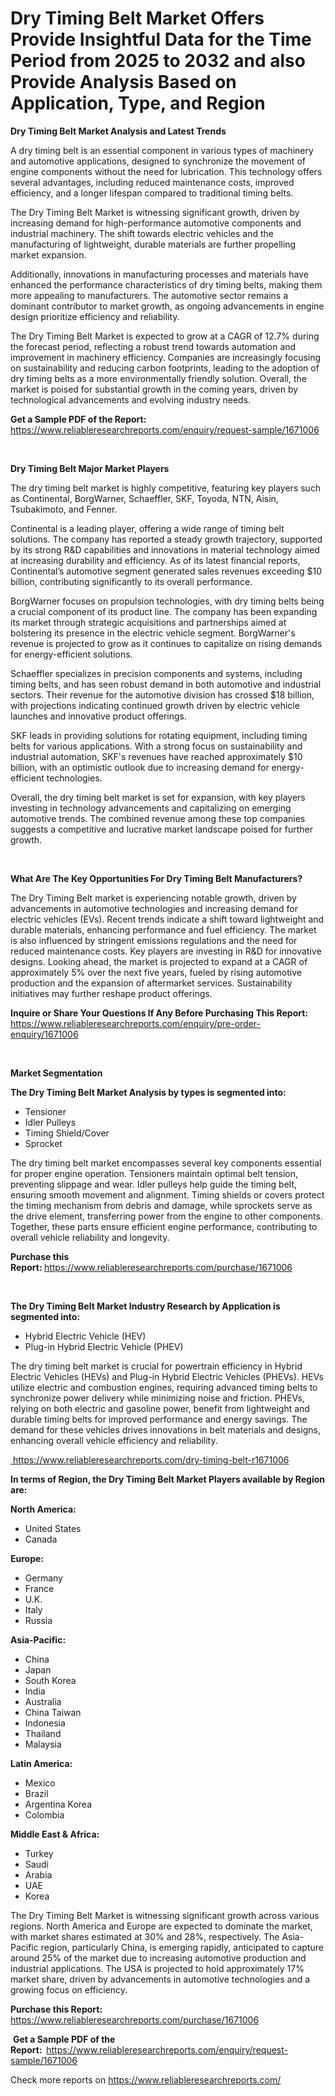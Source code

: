 <p><h1>Dry Timing Belt Market Offers Provide Insightful Data for the Time Period from 2025 to 2032 and also Provide Analysis Based on Application, Type, and Region</h1></p><p><strong>Dry Timing Belt Market Analysis and Latest Trends</strong></p>
<p><p>A dry timing belt is an essential component in various types of machinery and automotive applications, designed to synchronize the movement of engine components without the need for lubrication. This technology offers several advantages, including reduced maintenance costs, improved efficiency, and a longer lifespan compared to traditional timing belts. </p><p>The Dry Timing Belt Market is witnessing significant growth, driven by increasing demand for high-performance automotive components and industrial machinery. The shift towards electric vehicles and the manufacturing of lightweight, durable materials are further propelling market expansion. </p><p>Additionally, innovations in manufacturing processes and materials have enhanced the performance characteristics of dry timing belts, making them more appealing to manufacturers. The automotive sector remains a dominant contributor to market growth, as ongoing advancements in engine design prioritize efficiency and reliability. </p><p>The Dry Timing Belt Market is expected to grow at a CAGR of 12.7% during the forecast period, reflecting a robust trend towards automation and improvement in machinery efficiency. Companies are increasingly focusing on sustainability and reducing carbon footprints, leading to the adoption of dry timing belts as a more environmentally friendly solution. Overall, the market is poised for substantial growth in the coming years, driven by technological advancements and evolving industry needs.</p></p>
<p><strong>Get a Sample PDF of the Report:&nbsp;</strong> <a href="https://www.reliableresearchreports.com/enquiry/request-sample/1671006?utm_campaign=2263&utm_medium=2&utm_source=Github&utm_content=ia&utm_term=20022025&utm_id=dry-timing-belt">https://www.reliableresearchreports.com/enquiry/request-sample/1671006</a></p>
<p>&nbsp;</p>
<p><strong>Dry Timing Belt Major Market Players</strong></p>
<p><p>The dry timing belt market is highly competitive, featuring key players such as Continental, BorgWarner, Schaeffler, SKF, Toyoda, NTN, Aisin, Tsubakimoto, and Fenner. </p><p>Continental is a leading player, offering a wide range of timing belt solutions. The company has reported a steady growth trajectory, supported by its strong R&D capabilities and innovations in material technology aimed at increasing durability and efficiency. As of its latest financial reports, Continental’s automotive segment generated sales revenues exceeding $10 billion, contributing significantly to its overall performance.</p><p>BorgWarner focuses on propulsion technologies, with dry timing belts being a crucial component of its product line. The company has been expanding its market through strategic acquisitions and partnerships aimed at bolstering its presence in the electric vehicle segment. BorgWarner's revenue is projected to grow as it continues to capitalize on rising demands for energy-efficient solutions.</p><p>Schaeffler specializes in precision components and systems, including timing belts, and has seen robust demand in both automotive and industrial sectors. Their revenue for the automotive division has crossed $18 billion, with projections indicating continued growth driven by electric vehicle launches and innovative product offerings.</p><p>SKF leads in providing solutions for rotating equipment, including timing belts for various applications. With a strong focus on sustainability and industrial automation, SKF's revenues have reached approximately $10 billion, with an optimistic outlook due to increasing demand for energy-efficient technologies.</p><p>Overall, the dry timing belt market is set for expansion, with key players investing in technology advancements and capitalizing on emerging automotive trends. The combined revenue among these top companies suggests a competitive and lucrative market landscape poised for further growth.</p></p>
<p>&nbsp;</p>
<p><strong>What Are The Key Opportunities For Dry Timing Belt Manufacturers?</strong></p>
<p><p>The Dry Timing Belt market is experiencing notable growth, driven by advancements in automotive technologies and increasing demand for electric vehicles (EVs). Recent trends indicate a shift toward lightweight and durable materials, enhancing performance and fuel efficiency. The market is also influenced by stringent emissions regulations and the need for reduced maintenance costs. Key players are investing in R&D for innovative designs. Looking ahead, the market is projected to expand at a CAGR of approximately 5% over the next five years, fueled by rising automotive production and the expansion of aftermarket services. Sustainability initiatives may further reshape product offerings.</p></p>
<p><strong>Inquire or Share Your Questions If Any Before Purchasing This Report:</strong> <a href="https://www.reliableresearchreports.com/enquiry/pre-order-enquiry/1671006?utm_campaign=2263&utm_medium=2&utm_source=Github&utm_content=ia&utm_term=20022025&utm_id=dry-timing-belt">https://www.reliableresearchreports.com/enquiry/pre-order-enquiry/1671006</a></p>
<p>&nbsp;</p>
<p><strong>Market Segmentation</strong></p>
<p><strong>The Dry Timing Belt Market Analysis by types is segmented into:</strong></p>
<p><ul><li>Tensioner</li><li>Idler Pulleys</li><li>Timing Shield/Cover</li><li>Sprocket</li></ul></p>
<p><p>The dry timing belt market encompasses several key components essential for proper engine operation. Tensioners maintain optimal belt tension, preventing slippage and wear. Idler pulleys help guide the timing belt, ensuring smooth movement and alignment. Timing shields or covers protect the timing mechanism from debris and damage, while sprockets serve as the drive element, transferring power from the engine to other components. Together, these parts ensure efficient engine performance, contributing to overall vehicle reliability and longevity.</p></p>
<p><strong>Purchase this Report:&nbsp;</strong><a href="https://www.reliableresearchreports.com/purchase/1671006?utm_campaign=2263&utm_medium=2&utm_source=Github&utm_content=ia&utm_term=20022025&utm_id=dry-timing-belt">https://www.reliableresearchreports.com/purchase/1671006</a></p>
<p>&nbsp;</p>
<p><strong>The Dry Timing Belt Market Industry Research by Application is segmented into:</strong></p>
<p><ul><li>Hybrid Electric Vehicle (HEV)</li><li>Plug-in Hybrid Electric Vehicle (PHEV)</li></ul></p>
<p><p>The dry timing belt market is crucial for powertrain efficiency in Hybrid Electric Vehicles (HEVs) and Plug-in Hybrid Electric Vehicles (PHEVs). HEVs utilize electric and combustion engines, requiring advanced timing belts to synchronize power delivery while minimizing noise and friction. PHEVs, relying on both electric and gasoline power, benefit from lightweight and durable timing belts for improved performance and energy savings. The demand for these vehicles drives innovations in belt materials and designs, enhancing overall vehicle efficiency and reliability.</p></p>
<p><a href="https://www.reliableresearchreports.com/dry-timing-belt-r1671006?utm_campaign=2263&utm_medium=2&utm_source=Github&utm_content=ia&utm_term=20022025&utm_id=dry-timing-belt">&nbsp;https://www.reliableresearchreports.com/dry-timing-belt-r1671006</a></p>
<p><strong>In terms of Region, the Dry Timing Belt Market Players available by Region are:</strong></p>
<p>
    <p> <strong> North America: </strong>
        <ul>
            <li>United States</li>
            <li>Canada</li>
        </ul>
        </p> 
    <p> <strong> Europe: </strong>
        <ul>
            <li>Germany</li>
            <li>France</li>
            <li>U.K.</li>
            <li>Italy</li>
            <li>Russia</li>
        </ul>
        </p> 
    <p> <strong> Asia-Pacific: </strong>
        <ul>
            <li>China</li>
            <li>Japan</li>
            <li>South Korea</li>
            <li>India</li>
            <li>Australia</li>
            <li>China Taiwan</li>
            <li>Indonesia</li>
            <li>Thailand</li>
            <li>Malaysia</li>
        </ul>
        </p> 
    <p> <strong> Latin America: </strong>
        <ul>
            <li>Mexico</li>
            <li>Brazil</li>
            <li>Argentina Korea</li>
            <li>Colombia</li>
        </ul>
        </p> 
    <p> <strong> Middle East & Africa: </strong>
        <ul>
            <li>Turkey</li>
            <li>Saudi</li>
            <li>Arabia</li>
            <li>UAE</li>
            <li>Korea</li>
        </ul>
    </p>
    </p>
<p><p>The Dry Timing Belt Market is witnessing significant growth across various regions. North America and Europe are expected to dominate the market, with market shares estimated at 30% and 28%, respectively. The Asia-Pacific region, particularly China, is emerging rapidly, anticipated to capture around 25% of the market due to increasing automotive production and industrial applications. The USA is projected to hold approximately 17% market share, driven by advancements in automotive technologies and a growing focus on efficiency.</p></p>
<p><strong>Purchase this Report: </strong><a href="https://www.reliableresearchreports.com/purchase/1671006?utm_campaign=2263&utm_medium=2&utm_source=Github&utm_content=ia&utm_term=20022025&utm_id=dry-timing-belt">https://www.reliableresearchreports.com/purchase/1671006</a></p>
<p>&nbsp;<strong>Get a Sample PDF of the Report:&nbsp;&nbsp;</strong><a href="https://www.reliableresearchreports.com/enquiry/request-sample/1671006?utm_campaign=2263&utm_medium=2&utm_source=Github&utm_content=ia&utm_term=20022025&utm_id=dry-timing-belt">https://www.reliableresearchreports.com/enquiry/request-sample/1671006</a></p>
<p><strong></strong></p>
<p>Check more reports on <a href="https://www.reliableresearchreports.com/?utm_campaign=2263&utm_medium=2&utm_source=Github&utm_content=ia&utm_term=20022025&utm_id=dry-timing-belt">https://www.reliableresearchreports.com/</a></p>